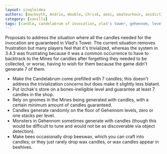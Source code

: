 ```yaml
---
layout: singleidea
authors: [mackeyth, Andrio, Wooble, ChrisE, aoei, amateurhour, aosdict]
category: [vanilla]
tags: [candle, candelabrum of invocation, vlad's tower, gehennom, level generation]
---
```

Proposals to address the situation where all the candles needed for the invocation are guaranteed in Vlad's Tower. The current situation removes frustration but many players feel that it's trivialized, whereas the system in 3.4.3 was frustrating because it was a common occurrence to have to backtrack to the Mines for candles after forgetting they needed to be collected, or worse, having to wish for them because the game didn't generate 7 of them.
* Make the Candelabrum come prefilled with 7 candles; this doesn't address the trivialization concerns but does make it slightly less blatant.
* Put Izchak's store on a bones-ineligible level and guarantee at least 7 candles in the shop.
* Rely on gnomes in the Mines being generated with candles, with a certain minimum amount of candles guaranteed.
* Candles generate randomly on the floor of Gehennom levels, zero or one stacks per level.
* Monsters in Gehennom sometimes generate with candles (though this would be difficult to tune and would not be as discoverable via object detection).
* Make bees occasionally drop beeswax, which you can craft into candles; or they just rarely drop wax candles, or wax candles appear in beehives.
